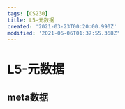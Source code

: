 ```yaml
---
tags: [CS230]
title: L5-元数据
created: '2021-03-23T00:20:00.990Z'
modified: '2021-06-06T01:37:55.368Z'
---
```


# L5-元数据
## meta数据
